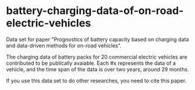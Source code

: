 # battery-charging-data-of-on-road-electric-vehicles
Data set for paper "Prognostics of battery capacity based on charging data and data-driven methods for on-road vehicles".

The charging data of battery packs for 20 commercial electric vehicles are contributed to be publically avaiable. 
Each #x represents the data of a vehicle, and the time span of the data is over two years, around 29 months.

If you use this data set to do other researches, you need to cite this paper.
